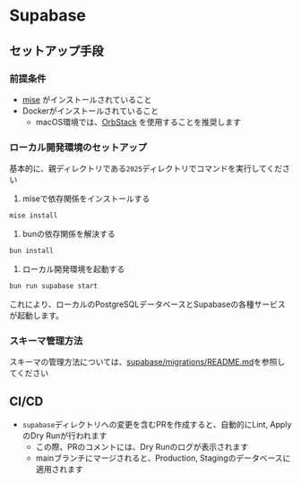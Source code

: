 # Supabase

## セットアップ手段

### 前提条件

- [mise](https://mise.jdx.dev/) がインストールされていること
- Dockerがインストールされていること
  - macOS環境では、[OrbStack](https://orbstack.dev/) を使用することを推奨します

### ローカル開発環境のセットアップ

基本的に、親ディレクトリである`2025`ディレクトリでコマンドを実行してください

1. miseで依存関係をインストールする

```bash
mise install
```

1. bunの依存関係を解決する

```bash
bun install
```

1. ローカル開発環境を起動する

```bash
bun run supabase start
```

これにより、ローカルのPostgreSQLデータベースとSupabaseの各種サービスが起動します。

### スキーマ管理方法

スキーマの管理方法については、[supabase/migrations/README.md](migrations/README.md)を参照してください


## CI/CD

- `supabase`ディレクトリへの変更を含むPRを作成すると、自動的にLint, ApplyのDry Runが行われます
  - この際、PRのコメントには、Dry Runのログが表示されます
  - mainブランチにマージされると、Production, Stagingのデータベースに適用されます
